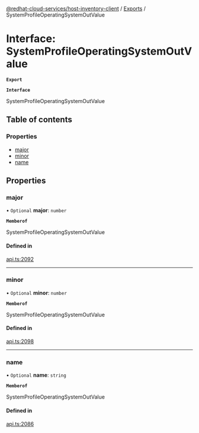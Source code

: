 [@redhat-cloud-services/host-inventory-client](../README.md) / [Exports](../modules.md) / SystemProfileOperatingSystemOutValue

# Interface: SystemProfileOperatingSystemOutValue

**`Export`**

**`Interface`**

SystemProfileOperatingSystemOutValue

## Table of contents

### Properties

- [major](SystemProfileOperatingSystemOutValue.md#major)
- [minor](SystemProfileOperatingSystemOutValue.md#minor)
- [name](SystemProfileOperatingSystemOutValue.md#name)

## Properties

### major

• `Optional` **major**: `number`

**`Memberof`**

SystemProfileOperatingSystemOutValue

#### Defined in

[api.ts:2092](https://github.com/RedHatInsights/javascript-clients/blob/master/packages/host-inventory/api.ts#L2092)

___

### minor

• `Optional` **minor**: `number`

**`Memberof`**

SystemProfileOperatingSystemOutValue

#### Defined in

[api.ts:2098](https://github.com/RedHatInsights/javascript-clients/blob/master/packages/host-inventory/api.ts#L2098)

___

### name

• `Optional` **name**: `string`

**`Memberof`**

SystemProfileOperatingSystemOutValue

#### Defined in

[api.ts:2086](https://github.com/RedHatInsights/javascript-clients/blob/master/packages/host-inventory/api.ts#L2086)
